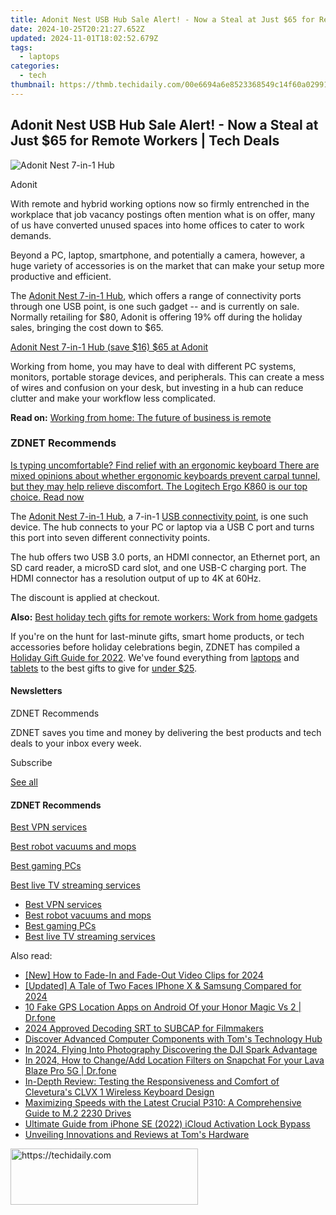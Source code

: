 ```yaml
---
title: Adonit Nest USB Hub Sale Alert! - Now a Steal at Just $65 for Remote Workers | Tech Deals
date: 2024-10-25T20:21:27.652Z
updated: 2024-11-01T18:02:52.679Z
tags:
  - laptops
categories:
  - tech
thumbnail: https://thmb.techidaily.com/00e6694a6e8523368549c14f60a0299171aaa265941fbab1955d445021800a72.jpg
---
```


## Adonit Nest USB Hub Sale Alert! - Now a Steal at Just $65 for Remote Workers | Tech Deals

![Adonit Nest 7-in-1 Hub](https://www.zdnet.com/a/img/resize/970a3954bb08a557247500fb1001919db0fde453/2022/12/07/62c41a25-24ad-4a51-925f-14da92f1c07d/12.jpg?auto=webp&width=1280)

Adonit

With remote and hybrid working options now so firmly entrenched in the workplace that job vacancy postings often mention what is on offer, many of us have converted unused spaces into home offices to cater to work demands. 

Beyond a PC, laptop, smartphone, and potentially a camera, however, a huge variety of accessories is on the market that can make your setup more productive and efficient. 

The [Adonit Nest 7-in-1 Hub](https://www.adonit.net/Nest-7-in-1-hub/), which offers a range of connectivity ports through one USB point, is one such gadget -- and is currently on sale. Normally retailing for $80, Adonit is offering 19% off during the holiday sales, bringing the cost down to $65\. 

[Adonit Nest 7-in-1 Hub (save $16) $65 at Adonit](https://www.adonit.net/Nest-7-in-1-hub/)

Working from home, you may have to deal with different PC systems, monitors, portable storage devices, and peripherals. This can create a mess of wires and confusion on your desk, but investing in a hub can reduce clutter and make your workflow less complicated. 

**Read on:** [Working from home: The future of business is remote](https://www.zdnet.com/topic/working-from-home-the-future-of-business-is-remote/) 

### **ZDNET** Recommends

[Is typing uncomfortable? Find relief with an ergonomic keyboard There are mixed opinions about whether ergonomic keyboards prevent carpal tunnel, but they may help relieve discomfort. The Logitech Ergo K860 is our top choice.  Read now](https://www.zdnet.com/article/best-ergonomic-keyboard/)

The [Adonit Nest 7-in-1 Hub](https://www.adonit.net/Nest-7-in-1-hub/), a 7-in-1 [USB connectivity point](https://www.zdnet.com/article/best-usb-hub/), is one such device. The hub connects to your PC or laptop via a USB C port and turns this port into seven different connectivity points. 

The hub offers two USB 3.0 ports, an HDMI connector, an Ethernet port, an SD card reader, a microSD card slot, and one USB-C charging port. The HDMI connector has a resolution output of up to 4K at 60Hz.

The discount is applied at checkout.

**Also:** [Best holiday tech gifts for remote workers: Work from home gadgets](https://www.zdnet.com/home-and-office/smart-office/best-tech-gifts-for-remote-workers/)

If you're on the hunt for last-minute gifts, smart home products, or tech accessories before holiday celebrations begin, ZDNET has compiled a [Holiday Gift Guide for 2022](https://www.zdnet.com/collection/holiday-gift-guide/). We've found everything from [laptops](https://www.zdnet.com/article/laptop-gift-guide/) and [tablets](https://www.zdnet.com/article/tablet-gift-guide/) to the best gifts to give for [under $25](https://www.zdnet.com/home-and-office/gifts-under-25/).

#### Newsletters

ZDNET Recommends

ZDNET saves you time and money by delivering the best products and tech deals to your inbox every week.

 Subscribe

[See all](https://www.zdnet.com/newsletters/)

#### **ZDNET** Recommends

[Best VPN services](https://www.zdnet.com/article/best-vpn/ "Best VPN services")

[Best robot vacuums and mops](https://www.zdnet.com/article/best-robot-vacuum-mop/ "Best robot vacuums and mops")

[Best gaming PCs](https://www.zdnet.com/article/best-gaming-pc/ "Best gaming PCs")

[Best live TV streaming services](https://www.zdnet.com/article/best-live-tv-streaming-service/ "Best live TV streaming services")

* [Best VPN services](https://www.zdnet.com/article/best-vpn/ "Best VPN services")
* [Best robot vacuums and mops](https://www.zdnet.com/article/best-robot-vacuum-mop/ "Best robot vacuums and mops")
* [Best gaming PCs](https://www.zdnet.com/article/best-gaming-pc/ "Best gaming PCs")
* [Best live TV streaming services](https://www.zdnet.com/article/best-live-tv-streaming-service/ "Best live TV streaming services")

<ins class="adsbygoogle"
     style="display:block"
     data-ad-format="autorelaxed"
     data-ad-client="ca-pub-7571918770474297"
     data-ad-slot="1223367746"></ins>

<ins class="adsbygoogle"
     style="display:block"
     data-ad-client="ca-pub-7571918770474297"
     data-ad-slot="8358498916"
     data-ad-format="auto"
     data-full-width-responsive="true"></ins>

<span class="atpl-alsoreadstyle">Also read:</span>
<div><ul>
<li><a href="https://digital-screen-recording.techidaily.com/new-how-to-fade-in-and-fade-out-video-clips-for-2024/"><u>[New] How to Fade-In and Fade-Out Video Clips for 2024</u></a></li>
<li><a href="https://fox-friendly.techidaily.com/updated-a-tale-of-two-faces-iphone-x-and-samsung-compared-for-2024/"><u>[Updated] A Tale of Two Faces IPhone X & Samsung Compared for 2024</u></a></li>
<li><a href="https://android-location.techidaily.com/10-fake-gps-location-apps-on-android-of-your-honor-magic-vs-2-drfone-by-drfone-virtual/"><u>10 Fake GPS Location Apps on Android Of your Honor Magic Vs 2 | Dr.fone</u></a></li>
<li><a href="https://fox-hovers.techidaily.com/2024-approved-decoding-srt-to-subcap-for-filmmakers/"><u>2024 Approved Decoding SRT to SUBCAP for Filmmakers</u></a></li>
<li><a href="https://hardware-reviews.techidaily.com/discover-advanced-computer-components-with-toms-technology-hub/"><u>Discover Advanced Computer Components with Tom's Technology Hub</u></a></li>
<li><a href="https://some-techniques.techidaily.com/in-2024-flying-into-photography-discovering-the-dji-spark-advantage/"><u>In 2024, Flying Into Photography Discovering the DJI Spark Advantage</u></a></li>
<li><a href="https://location-social.techidaily.com/in-2024-how-to-changeadd-location-filters-on-snapchat-for-your-lava-blaze-pro-5g-drfone-by-drfone-virtual-android/"><u>In 2024, How to Change/Add Location Filters on Snapchat For your Lava Blaze Pro 5G | Dr.fone</u></a></li>
<li><a href="https://hardware-reviews.techidaily.com/in-depth-review-testing-the-responsiveness-and-comfort-of-cleveturas-clvx-1-wireless-keyboard-design/"><u>In-Depth Review: Testing the Responsiveness and Comfort of Clevetura's CLVX 1 Wireless Keyboard Design</u></a></li>
<li><a href="https://hardware-reviews.techidaily.com/maximizing-speeds-with-the-latest-crucial-p310-a-comprehensive-guide-to-m2-2230-drives/"><u>Maximizing Speeds with the Latest Crucial P310: A Comprehensive Guide to M.2 2230 Drives</u></a></li>
<li><a href="https://activate-lock.techidaily.com/ultimate-guide-from-iphone-se-2022-icloud-activation-lock-bypass-by-drfone-ios/"><u>Ultimate Guide from iPhone SE (2022) iCloud Activation Lock Bypass</u></a></li>
<li><a href="https://hardware-reviews.techidaily.com/unveiling-innovations-and-reviews-at-toms-hardware/"><u>Unveiling Innovations and Reviews at Tom's Hardware</u></a></li>
</ul></div>

<!-- affiliate ads begin -->
<a href="https://aligracehair.sjv.io/c/5597632/1938677/19272" target="_top" id="1938677">
  <img src="//a.impactradius-go.com/display-ad/19272-1938677" border="0" alt="https://techidaily.com" width="300" height="90"/>
</a>
<img height="0" width="0" src="https://aligracehair.sjv.io/i/5597632/1938677/19272" style="position:absolute;visibility:hidden;" border="0" />
<!-- affiliate ads end -->


